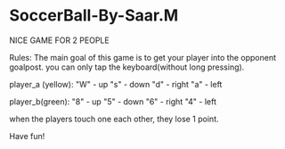 # SoccerBall-By-Saar.M
NICE GAME FOR 2 PEOPLE

Rules:
The main goal of this game is to get your player into the opponent goalpost.
you can only tap the keyboard(without long pressing).

player_a (yellow):
"W" - up
"s" - down
"d" - right
"a" - left

player_b(green):
"8" - up
"5" - down
"6" - right
"4" - left


when the players touch one each other, they lose 1 point.

Have fun!
